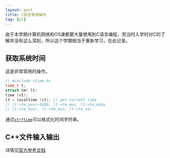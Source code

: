 ```yaml
---
layout: post
title: C语言常用操作
tag: [pl]
---
```


由于本学期计算机网络和OS课都要大量使用到C语言编程，而当时入学时对C的了解并没有这么深刻，所以这个学期相当于重新学习，在此记录。

<!--more-->

## 获取系统时间
这是非常常用的操作。

```cpp
// #include <time.h>
time_t t;
struct tm* lt;
time (&t);
lt = localtime (&t); // get current time
// lt->tm_year+1900, lt->tm_mon, lt->tm_mday
// lt->tm_hour, lt->tm_min, lt->tm_sec
```

通过[`strftime`](http://www.cplusplus.com/reference/ctime/strftime/)可以格式化时间字符串。

## C++文件输入输出
详情见[官方参考文档](http://www.cplusplus.com/doc/tutorial/files/)